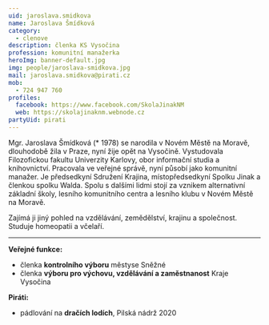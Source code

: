 ```yaml
---
uid: jaroslava.smidkova
name: Jaroslava Šmídková
category:
  - clenove
description: členka KS Vysočina
profession: komunitní manažerka
heroImg: banner-default.jpg
img: people/jaroslava-smidkova.jpg
mail: jaroslava.smidkova@pirati.cz
mob:
  - 724 947 760
profiles:
  facebook: https://www.facebook.com/SkolaJinakNM
  web: https://skolajinaknm.webnode.cz
partyUid: pirati
---
```


Mgr. Jaroslava Šmídková (* 1978) se narodila v Novém Městě na Moravě, dlouhodobě žila v Praze, nyní žije opět na Vysočině. Vystudovala Filozofickou fakultu Univerzity Karlovy, obor informační studia a knihovnictví. Pracovala ve veřejné správě, nyní působí jako komunitní manažer. Je předsedkyní Sdružení Krajina, místopředsedkyní Spolku Jinak a členkou spolku Walda. Spolu s dalšími lidmi stojí za vznikem alternativní základní školy, lesního komunitního centra a lesního klubu v Novém Městě na Moravě.  

Zajímá ji jiný pohled na vzdělávání, zemědělství, krajinu a společnost. Studuje homeopatii a včelaří.

---
**Veřejné funkce:**
* členka **kontrolního výboru** městyse Sněžné
* členka **výboru pro výchovu, vzdělávání a zaměstnanost** Kraje Vysočina

**Piráti:**
* pádlování na **dračích lodích**, Pilská nádrž 2020
